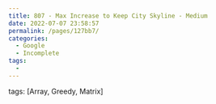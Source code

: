 ```yaml
---
title: 807 - Max Increase to Keep City Skyline - Medium
date: 2022-07-07 23:58:57
permalink: /pages/127bb7/
categories:
  - Google
  - Incomplete
tags:
  - 
---
```

tags: [Array, Greedy, Matrix]